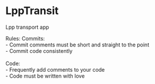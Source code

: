 # LppTransit
Lpp transport app

Rules:
  Commits:\
    - Commit comments must be short and straight to the point\
    - Commit code consistently\
    \
  Code:\
    - Frequently add comments to your code\
    - Code must be written with love
